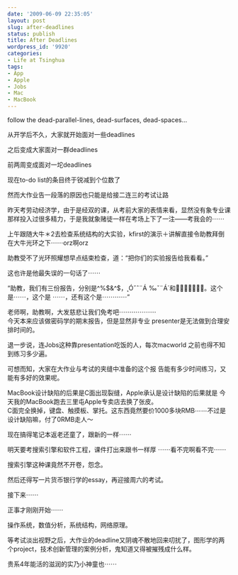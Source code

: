 ```yaml
---
date: '2009-06-09 22:35:05'
layout: post
slug: after-deadlines
status: publish
title: After Deadlines
wordpress_id: '9920'
categories:
- Life at Tsinghua
tags:
- App
- Apple
- Jobs
- Mac
- MacBook
---
```


follow the dead-parallel-lines, dead-surfaces, dead-spaces...

  
  
从开学后不久，大家就开始面对一些deadlines

  
之后变成大家面对一群deadlines

  
前两周变成面对一坨deadlines

  
现在to-do list的条目终于锐减到个位数了

  
然而大作业告一段落的原因也只能是给接二连三的考试让路

  
  
昨天考劳动经济学，由于是经双的课，从考前大家的表情来看，显然没有象专业课那样投入过很多精力，于是我就象赌徒一样在考场上下了一注——考我会的⋯⋯

  
  
上午跟随大牛＊2去检查系统结构的大实验，kfirst的演示＋讲解直接令助教拜倒在大牛光环之下⋯⋯orz啊orz
  
助教受不了光环照耀想早点结束检查，道：“把你们的实验报告给我看看。”
  
这也许是他最失误的一句话了⋯⋯
  
“助教，我们有三份报告，分别是^%$&^$，˛Ó˝ˆ¨Á
‰ˇ¨Á´和。这个是⋯⋯，这个是
⋯⋯，还有这个是⋯⋯⋯⋯”
  
老师啊，助教啊，大发慈悲让我们免考吧⋯⋯⋯⋯⋯⋯  
今天本来应该做密码学的期末报告，但是显然非专业
presenter是无法做到合理安排时间的。
  
退一步说，连Jobs这种靠presentation吃饭的人，每次macworld
之前也得不知到练习多少遍。
  
可想而知，大家在大作业与考试的夹缝中准备的这个报
告能有多少时间练习，又能有多好的效果呢。

  
  
MacBook设计缺陷的后果是C面出现裂缝，Apple承认是设计缺陷的后果就是
今天我的MacBook跑去三里屯Apple专卖店去换了张皮。  
C面完全换掉，键盘、触摸板、掌托。这东西竟然要价1000多块RMB⋯⋯不过是设计缺陷嘛，付了0RMB走人～
  
现在搞得笔记本返老还童了，跟新的一样⋯⋯

  
  
明天要考搜索引擎和软件工程，课件打出来跟书一样厚
⋯⋯看不完啊看不完⋯⋯
  
搜索引擎这种课竟然不开卷，怨念。
  
  
然后还得写一片货币银行学的essay，再迎接周六的考试。
  
  
接下来⋯⋯

  
正事才刚刚开始⋯⋯

  
  
操作系统，数值分析，系统结构，网络原理。
  
  
等考试淡出视野之后，大作业的deadline又阴魂不散地回来叨扰了，图形学的两个project，技术创新管理的案例分析，鬼知道又得被摧残成什么样。
  
  
贵系4年能活的滋润的实乃小神童也⋯⋯   

